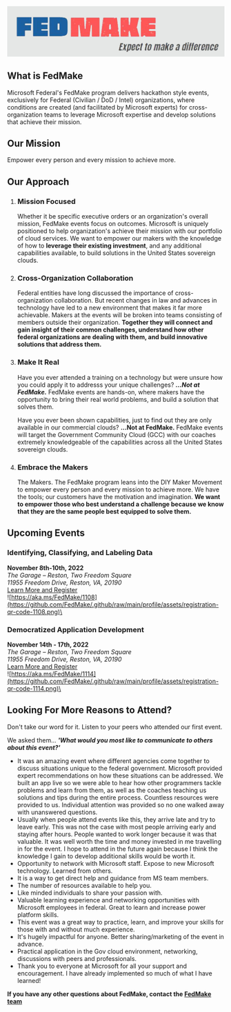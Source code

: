 ![FedMake Logo](https://github.com/FedMake/.github/raw/main/profile/assets/logo.png)

## What is FedMake
Microsoft Federal's FedMake program delivers hackathon style events, exclusively for Federal (Civilian / DoD / Intel) organizations, where conditions are created (and facilitated by Microsoft experts) for cross-organization teams to leverage Microsoft expertise and develop solutions that achieve their mission.

## Our Mission
Empower every person and every mission to achieve more.

<!--FedMake has 4 core principles that differentiate our events from others:-->
## Our Approach

1. ### Mission Focused
      Whether it be specific executive orders or an organization's overall mission, FedMake events focus on outcomes.  Microsoft is uniquely positioned to help organization's achieve their mission with our portfolio of cloud services.  We want to empower our makers with the knowledge of how to **leverage their existing investment**, and any additional capabilities available, to build solutions in the United States sovereign clouds.

2. ### Cross-Organization Collaboration
      Federal entities have long discussed the importance of cross-organization collaboration. But recent changes in law and advances in technology have led to a new environment that makes it far more achievable.  Makers at the events will be broken into teams consisting of members outside their organization.  **Together they will connect and gain insight of their common challenges, understand how other federal organizations are dealing with them, and build innovative solutions that address them.**

3. ### Make It Real
      Have you ever attended a training on a technology but were unsure how you could apply it to addresss your unique challenges?  ***...Not at FedMake.***  FedMake events are hands-on, where makers have the opportunity to bring their real world problems, and build a solution that solves them.  

      Have you ever been shown capabilities, just to find out they are only available in our commercial clouds? **...Not at FedMake.**  FedMake events will target the Government Community Cloud (GCC) with our coaches extremely knowledgeable of the capabilities across all the United States sovereign clouds.

4. ### Embrace the Makers
      The Makers. The FedMake program leans into the DIY Maker Movement to empower every person and every mission to achieve more. We have the tools; our customers have the motivation and imagination. **We want to empower those who best understand a challenge because we know that they are the same people best equipped to solve them.**

## Upcoming Events 

### Identifying, Classifying, and Labeling Data
**November 8th-10th, 2022**\
*The Garage – Reston, Two Freedom Square*\
*11955 Freedom Drive, Reston, VA, 20190*\
[Learn More and Register](https://aka.ms/FedMake/1108)\
![https://aka.ms/FedMake/1108](https://github.com/FedMake/.github/raw/main/profile/assets/registration-qr-code-1108.png)\

### Democratized Application Development
**November 14th - 17th, 2022**\
*The Garage – Reston, Two Freedom Square*\
*11955 Freedom Drive, Reston, VA, 20190*\
[Learn More and Register](https://aka.ms/FedMake/1114)\
![https://aka.ms/FedMake/1114](https://github.com/FedMake/.github/raw/main/profile/assets/registration-qr-code-1114.png)\

## Looking For More Reasons to Attend?
Don't take our word for it.  Listen to your peers who attended our first event.

We asked them... *__'What would you most like to communicate to others about this event?'__*

-	It was an amazing event where different agencies come together to discuss situations unique to the federal government.  Microsoft provided expert recommendations on how these situations can be addressed.  We built an app live so we were able to hear how other programmers tackle problems and learn from them, as well as the coaches teaching us solutions and tips during the entire process.  Countless resources were provided to us.  Individual attention was provided so no one walked away with unanswered questions.  
-	Usually when people attend events like this, they arrive late and try to leave early.  This was not the case with most people arriving early and staying after hours.  People wanted to work longer because it was that valuable.  It was well worth the time and money invested in me travelling in for the event.  I hope to attend in the future again because I think the knowledge I gain to develop additional skills would be worth it. 
-	Opportunity to network with Microsoft staff. Expose to new Microsoft technology. Learned from others. 
-	It is a way to get direct help and guidance from MS team members.
-	The number of resources available to help you.
-	Like minded individuals to share your passion with.
-	Valuable learning experience and networking opportunities with Microsoft employees in federal. Great to learn and increase power platform skills.
-	This event was a great way to practice, learn, and improve your skills for those with and without much experience.
-	It's hugely impactful for anyone. Better sharing/marketing of the event in advance.
-	Practical application in the Gov cloud environment, networking, discussions with peers and professionals.
-	Thank you to everyone at Microsoft for all your support and encouragement.  I have already implemented so much of what I have learned!

**If you have any other questions about FedMake, contact the [FedMake team ](mailto://FedMake@microsoft.com)**
